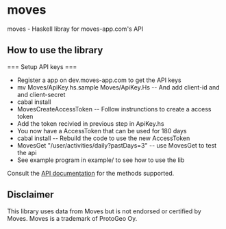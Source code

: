 moves
========

moves - Haskell libray for moves-app.com's API

How to use the library
--------
=== Setup API keys ===
* Register a app on dev.moves-app.com to get the API keys
* mv Moves/ApiKey.hs.sample Moves/ApiKey.Hs -- And add client-id and and client-secret
* cabal install
* MovesCreateAccessToken -- Follow instrunctions to create a access token
* Add the token recivied in previous step in ApiKey.hs
* You now have a AccessToken that can be used for 180 days
* cabal install -- Rebuild the code to use the new AccessToken
* MovesGet "/user/activities/daily?pastDays=3" -- use MovesGet to test the api
* See example program in example/ to see how to use the lib

Consult the [API documentation](https://dev.moves-app.com/docs/api) for the methods supported.

Disclaimer
----------

This library uses data from Moves but is not endorsed or certified by Moves.
Moves is a trademark of ProtoGeo Oy.

